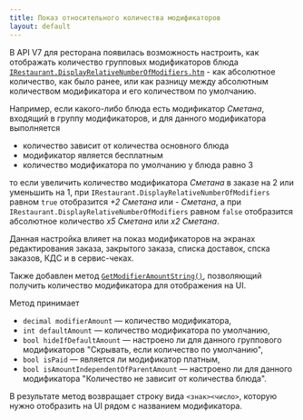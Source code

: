 ```yaml
---
title: Показ относительного количества модификаторов
layout: default
---
```


В API V7 для ресторана появилась возможность настроить, как отображать количество групповых модификаторов блюда
[`IRestaurant.DisplayRelativeNumberOfModifiers.htm`](https://iiko.github.io/front.api.sdk/v7/html/P_Resto_Front_Api_Data_Organization_IRestaurant_DisplayRelativeNumberOfModifiers.htm) - как абсолютное количество, как было ранее, или как разницу между абсолютным количеством модификатора и его количеством по умолчанию.


Например, если какого-либо блюда есть модификатор _Сметана_, входящий в группу модификаторов, и для данного модификатора выполняется
- количество зависит от количества основного блюда
- модификатор является бесплатным
- количество модификатора по умолчанию у блюда равно 3

то если увеличить количество модификатора _Сметана_ в заказе на 2 или уменьшить на 1, при `IRestaurant.DisplayRelativeNumberOfModifiers` равном `true` отобразится
 _+2 Сметана_ или _- Сметана_, а при `IRestaurant.DisplayRelativeNumberOfModifiers` равном `false` отобразится абсолютное количество _х5 Сметана_ или _х2 Сметана_.

Данная настройка влияет на показ модификаторов на экранах редактирования заказа, закрытого заказа, списка доставок, спска заказов, КДС и в сервис-чеках.

Также добавлен метод [`GetModifierAmountString()`](https://iiko.github.io/front.api.sdk/v7/html/M_Resto_Front_Api_IOperationService_GetModifierAmountString.htm), позволяющий получить количество модификатора для отображения на UI.

Метод принимает
 
- `decimal modifierAmount` — количество модификатора,
- `int defaultAmount` — количество модификатора по умолчанию,
- `bool hideIfDefaultAmount` — настроено ли для данного группового модификаторов "Скрывать, если количество по умолчанию",
- `bool isPaid` — является ли модификатор платным,
- `bool isAmountIndependentOfParentAmount` — настроено ли для данного модификатора "Количество не зависит от количества блюда".

В результате метод возвращает строку вида `<знак><число>`, которую нужно отобразить на UI рядом с названием модификатора.